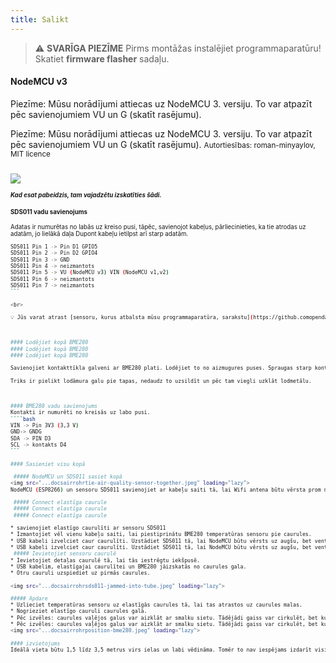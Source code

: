 ```yaml
---
title: Salikt
---
```


> ⚠️ **SVARĪGA PIEZĪME**
Pirms montāžas instalējiet programmaparatūru!
Skatiet __firmware flasher__ sadaļu.

#### NodeMCU v3
Piezīme: Mūsu norādījumi attiecas uz NodeMCU 3. versiju. To var atpazīt pēc savienojumiem VU un G (skatīt rasējumu).

Piezīme: Mūsu norādījumi attiecas uz NodeMCU 3. versiju. To var atpazīt pēc savienojumiem VU un G (skatīt rasējumu).
<small>Autortiesības: roman-minyaylov, MIT licence<small>


<img src="...docsairrohrnodemcu-v3-bme280.jpeg" style="margin-top: 1em" loading="lazy">

##### Kad esat pabeidzis, tam vajadzētu izskatīties šādi.


#### SDS011 vadu savienojums
Adatas ir numurētas no labās uz kreiso pusi, tāpēc, savienojot kabeļus, pārliecinieties, ka tie atrodas uz adatām, jo lielākā daļa Dupont kabeļu ietilpst arī starp adatām.
````bash
SDS011 Pin 1 -> Pin D1 GPIO5
SDS011 Pin 2 -> Pin D2 GPIO4
SDS011 Pin 3 -> GND
SDS011 Pin 4 -> neizmantots
SDS011 Pin 5 -> VU (NodeMCU v3) VIN (NodeMCU v1,v2)
SDS011 Pin 6 -> neizmantots
SDS011 Pin 7 -> neizmantots
```

<br>

💡 Jūs varat atrast [sensoru, kurus atbalsta mūsu programmaparatūra, sarakstu](https://github.comopendata-stuttgartsensors-softwareblobmasterairrohr-firmwareReadme.md).



#### Lodējiet kopā BME280
#### Lodējiet kopā BME280
#### Lodējiet kopā BME280

Savienojiet kontakttīkla galveni ar BME280 plati. Lodējiet to no aizmugures puses. Spraugas starp kontaktiem ir ļoti mazas, tāpēc esiet pacietīgi un uzmanīgi.

Triks ir pielikt lodāmura galu pie tapas, nedaudz to uzsildīt un pēc tam viegli uzklāt lodmetālu.



#### BME280 vadu savienojums
Kontakti ir numurēti no kreisās uz labo pusi.
````bash
VIN -> Pin 3V3 (3,3 V)
GND-> GNDG
SDA -> PIN D3
SCL -> kontakts D4
```

#### Sasieniet visu kopā

 ##### NodeMCU un SDS011 sasiet kopā
<img src="...docsairrohrtie-air-quality-sensor-together.jpeg" loading="lazy">
NodeMCU (ESP8266) un sensoru SDS011 savienojiet ar kabeļu saiti tā, lai Wifi antena būtu vērsta prom no sensora.

 ##### Connect elastīga caurule
 ##### Connect elastīga caurule
 ##### Connect elastīga caurule

* savienojiet elastīgo caurulīti ar sensoru SDS011
* Izmantojiet vēl vienu kabeļu saiti, lai piestiprinātu BME280 temperatūras sensoru pie caurules.
* USB kabeli izvelciet caur caurulīti. Uzstādiet SDS011 tā, lai NodeMCU būtu vērsts uz augšu, bet ventilators - uz leju.
* USB kabeli izvelciet caur caurulīti. Uzstādiet SDS011 tā, lai NodeMCU būtu vērsts uz augšu, bet ventilators - uz leju.
 ##### Ievietojiet sensoru caurulē
* Ievietojiet detaļas caurulē tā, lai tās iestrēgtu iekšpusē.
* USB kabelim, elastīgajai caurulītei un BME280 jāizskatās no caurules gala.
* Otru cauruli uzspiediet uz pirmās caurules.

<img src="...docsairrohrsds011-jammed-into-tube.jpeg" loading="lazy">

##### Apdare
* Uzlieciet temperatūras sensoru uz elastīgās caurules tā, lai tas atrastos uz caurules malas.
* Nogrieziet elastīgo cauruli caurules galā.
* Pēc izvēles: caurules vaļējos galus var aizklāt ar smalku sietu. Tādējādi gaiss var cirkulēt, bet kukaiņi paliek ārpusē.
* Pēc izvēles: caurules vaļējos galus var aizklāt ar smalku sietu. Tādējādi gaiss var cirkulēt, bet kukaiņi paliek ārpusē.
<img src="...docsairrohrposition-bme280.jpeg" loading="lazy">

#### izvietojums
Ideālā vieta būtu 1,5 līdz 3,5 metrus virs ielas un labi vēdināma. Tomēr to nav iespējams izdarīt visiem cilvēkiem, tāpēc reģistrācijas laikā tiek pieprasīta tāda informācija kā augstums virs zemes un novietojums attiecībā pret ielu.

